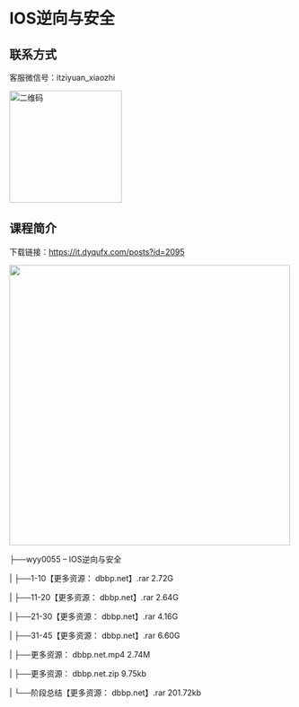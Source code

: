 # IOS逆向与安全

## 联系方式

客服微信号：itziyuan_xiaozhi

<img src="https://ziyuanyun.oss-cn-guangzhou.aliyuncs.com/common/20240614073449/666b82192834a.jpg" width="200" height="200" alt="二维码">

## 课程简介

下载链接：https://it.dyqufx.com/posts?id=2095

<img src="https://ziyuanyun.oss-cn-guangzhou.aliyuncs.com/yun/20240515183647/6644903fdce0f.jpg" width="500" alt="">

  ├──wyy0055 &#8211; IOS逆向与安全

 | ├──1-10【更多资源： dbbp.net】.rar 2.72G

 | ├──11-20【更多资源： dbbp.net】.rar 2.64G

 | ├──21-30【更多资源： dbbp.net】.rar 4.16G

 | ├──31-45【更多资源： dbbp.net】.rar 6.60G

 | ├──更多资源： dbbp.net.mp4 2.74M

 | ├──更多资源： dbbp.net.zip 9.75kb

 | └──阶段总结【更多资源： dbbp.net】.rar 201.72kb

  